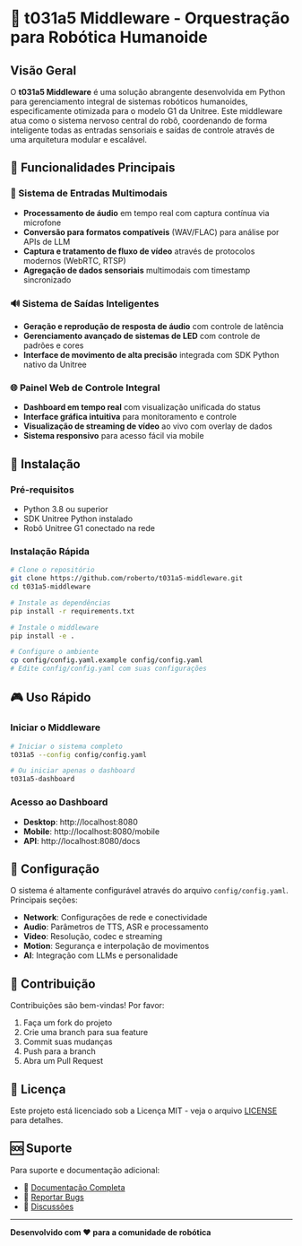 # 🤖 t031a5 Middleware - Orquestração para Robótica Humanoide

## Visão Geral

O **t031a5 Middleware** é uma solução abrangente desenvolvida em Python para gerenciamento integral de sistemas robóticos humanoides, especificamente otimizada para o modelo G1 da Unitree. Este middleware atua como o sistema nervoso central do robô, coordenando de forma inteligente todas as entradas sensoriais e saídas de controle através de uma arquitetura modular e escalável.

## 🎯 Funcionalidades Principais

### 🎤 Sistema de Entradas Multimodais
- **Processamento de áudio** em tempo real com captura contínua via microfone
- **Conversão para formatos compatíveis** (WAV/FLAC) para análise por APIs de LLM
- **Captura e tratamento de fluxo de vídeo** através de protocolos modernos (WebRTC, RTSP)
- **Agregação de dados sensoriais** multimodais com timestamp sincronizado

### 🔊 Sistema de Saídas Inteligentes
- **Geração e reprodução de resposta de áudio** com controle de latência
- **Gerenciamento avançado de sistemas de LED** com controle de padrões e cores
- **Interface de movimento de alta precisão** integrada com SDK Python nativo da Unitree

### 🌐 Painel Web de Controle Integral
- **Dashboard em tempo real** com visualização unificada do status
- **Interface gráfica intuitiva** para monitoramento e controle
- **Visualização de streaming de vídeo** ao vivo com overlay de dados
- **Sistema responsivo** para acesso fácil via mobile

## 🚀 Instalação

### Pré-requisitos
- Python 3.8 ou superior
- SDK Unitree Python instalado
- Robô Unitree G1 conectado na rede

### Instalação Rápida

```bash
# Clone o repositório
git clone https://github.com/roberto/t031a5-middleware.git
cd t031a5-middleware

# Instale as dependências
pip install -r requirements.txt

# Instale o middleware
pip install -e .

# Configure o ambiente
cp config/config.yaml.example config/config.yaml
# Edite config/config.yaml com suas configurações
```

## 🎮 Uso Rápido

### Iniciar o Middleware

```bash
# Iniciar o sistema completo
t031a5 --config config/config.yaml

# Ou iniciar apenas o dashboard
t031a5-dashboard
```

### Acesso ao Dashboard

- **Desktop**: http://localhost:8080
- **Mobile**: http://localhost:8080/mobile
- **API**: http://localhost:8080/docs


## 🔧 Configuração

O sistema é altamente configurável através do arquivo `config/config.yaml`. Principais seções:

- **Network**: Configurações de rede e conectividade
- **Audio**: Parâmetros de TTS, ASR e processamento
- **Video**: Resolução, codec e streaming
- **Motion**: Segurança e interpolação de movimentos
- **AI**: Integração com LLMs e personalidade

## 🤝 Contribuição

Contribuições são bem-vindas! Por favor:

1. Faça um fork do projeto
2. Crie uma branch para sua feature
3. Commit suas mudanças
4. Push para a branch
5. Abra um Pull Request

## 📄 Licença

Este projeto está licenciado sob a Licença MIT - veja o arquivo [LICENSE](LICENSE) para detalhes.

## 🆘 Suporte

Para suporte e documentação adicional:

- 📖 [Documentação Completa](docs/)
- 🐛 [Reportar Bugs](https://github.com/roberto/t031a5-middleware/issues)
- 💬 [Discussões](https://github.com/roberto/t031a5-middleware/discussions)

---

**Desenvolvido com ❤️ para a comunidade de robótica**